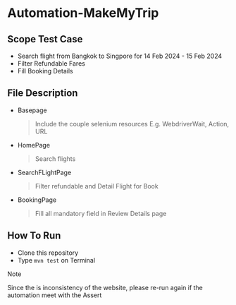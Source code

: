 # Automation-MakeMyTrip

## Scope Test Case
  - Search flight from Bangkok to Singpore for 14 Feb 2024 - 15 Feb 2024
  - Filter Refundable Fares
  - Fill Booking Details

## File Description
  - Basepage
    > Include the couple selenium resources E.g. WebdriverWait, Action, URL
  - HomePage
    > Search flights
  - SearchFLightPage
    > Filter refundable and Detail Flight for Book
  - BookingPage
    > Fill all mandatory field in Review Details page 

## How To Run
  - Clone this repository
  - Type `mvn test` on Terminal

> [!NOTE]
> Since the is inconsistency of the website, please re-run again if the automation meet with the Assert
